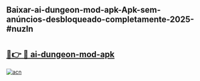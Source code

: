 ## Baixar-ai-dungeon-mod-apk-Apk-sem-anúncios-desbloqueado-completamente-2025-#nuzln

# <h2><a href="https://ainizakaria.my?title=ai-dungeon-mod-apk&ref=22M">🔗👉 🔴 ai-dungeon-mod-apk</a></h2>

[![acn](https://github.com/user-attachments/assets/0f9c940e-d8b0-45ae-aac7-cd30a18b3e1c)](https://ainizakaria.my?title=ai-dungeon-mod-apk&ref=22M)

